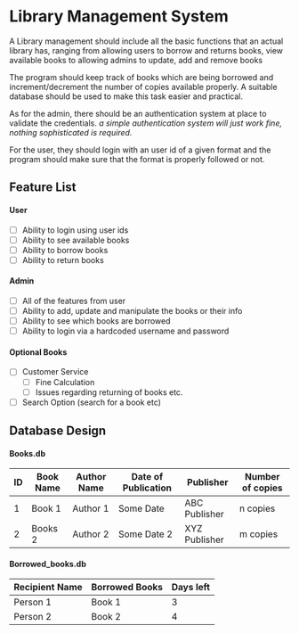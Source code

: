 # Library Management System

A Library management should include all the basic functions that an actual library has, ranging from allowing users to borrow and returns books, view available books to allowing admins to update, add and remove books

The program should keep track of books which are being borrowed and increment/decrement the number of copies available properly. A suitable database should be used to make this task easier and practical. 

As for the admin, there should be an authentication system at place to validate the credentials. _a simple authentication system will just work fine, nothing sophisticated is required._

For the user, they should login with an user id of a given format and the program should make sure that the format is properly followed or not.

## Feature List

#### User
- [ ] Ability to login using user ids
- [ ] Ability to see available books
- [ ] Ability to borrow books
- [ ] Ability to return books

#### Admin
- [ ] All of the features from user
- [ ] Ability to add, update and manipulate the books or their info
- [ ] Ability to see which books are borrowed
- [ ] Ability to login via a hardcoded username and password

#### Optional Books
- [ ] Customer Service
	- [ ] Fine Calculation
	- [ ] Issues regarding returning of books etc.
- [ ] Search Option (search for a book etc)

## Database Design
#### Books.db

| ID | Book Name | Author Name | Date of Publication | Publisher | Number of copies |
| - | - | - | - | - | -|
| 1 | Book 1 | Author 1 | Some Date | ABC Publisher | n copies |
| 2 | Books 2 | Author 2 | Some Date 2 | XYZ Publisher | m copies |

#### Borrowed_books.db

| Recipient Name | Borrowed Books | Days left |
| - | - | - |
| Person 1 | Book 1 | 3 |
| Person 2 | Book 2 | 4 |


